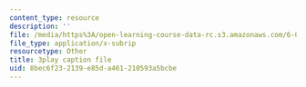 ```yaml
---
content_type: resource
description: ''
file: /media/https%3A/open-learning-course-data-rc.s3.amazonaws.com/6-004-computation-structures-spring-2017/8bec6f232139e85da461210593a5bcbe_YOABS3tTHVc.srt
file_type: application/x-subrip
resourcetype: Other
title: 3play caption file
uid: 8bec6f23-2139-e85d-a461-210593a5bcbe
---
```

